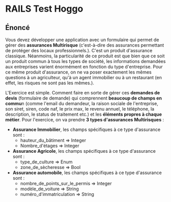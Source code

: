 # RAILS Test Hoggo

## Énoncé

Vous devez développer une application avec un formulaire qui permet de gérer des **assurances Multirisque** (c'est-à-dire des assurances permettant de protéger des locaux professionnels.). C'est un produit d'assurance classique. Néanmoins, la particularité de ce produit est que bien que ce soit un  produit commun à tous les types de société, les informations demandées  aux entreprises varient énormément en fonction du type d'entreprise. Pour ce même produit d'assurance, on ne va poser exactement les mêmes  questions à un agriculteur, qu'à un agent immobilier ou à un restaurant (en effet, les risques ne sont pas les mêmes.).

L'Exercice est simple. Comment faire en sorte de gérer ces **demandes de devis** (formulaire de demande) qui comprennent **beaucoup de champs en commu**n (comme l'email du demandeur, la raison sociale de l'entreprise, son siret,  siren, code naf, le prix max, le revenu annuel, le téléphone, la  description, le status de traitement etc.) et les **éléments propres à chaque métier**. Pour l'exercice, on va prendre **3 types d'assurances Multirisques** :

- **Assurance Immobilier**, les champs spécifiques à ce type d'assurance sont :
  - hauteur_du_bâtiment => Integer
  - Nombre_d'étages => Integer
- **Assurance Agricole**, les champs spécifiques à ce type d'assurance sont :
  - type_de_culture => Enum
  - zone_de_sècheresse => Bool
- **Assurance automobile**, les champs spécifiques à ce type d'assurance sont :
  - nombre_de_points_sur_le_permis => Integer
  - modèle_de_voiture => String
  - numéro_d'immatriculation => String